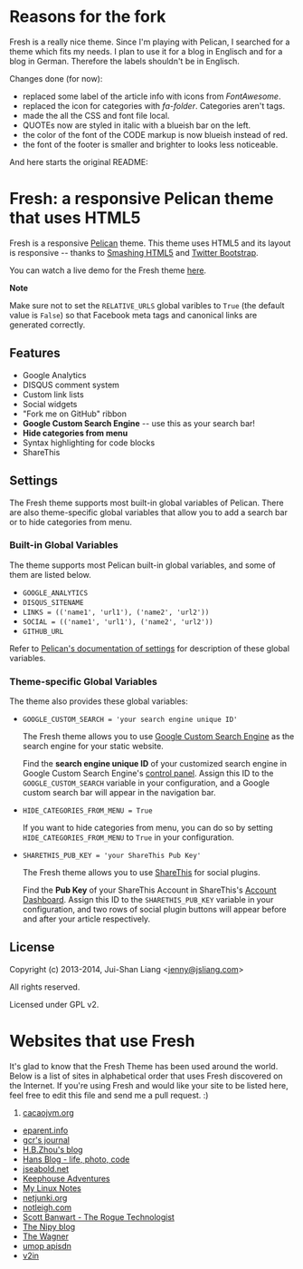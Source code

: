 # Reasons for the fork

Fresh is a really nice theme. Since I'm playing with Pelican, I searched for a theme which fits my needs.
I plan to use it for a blog in Englisch and for a blog in German. Therefore the labels shouldn't be in
Englisch.

Changes done (for now):

* replaced some label of the article info with icons from *FontAwesome*.
* replaced the icon for categories with *fa-folder*. Categories aren't tags.
* made the all the CSS and font file local.
* QUOTEs now are styled in italic with a blueish bar on the left.
* the color of the font of the CODE markup is now blueish instead of red.
* the font of the footer is smaller and brighter to looks less noticeable.

And here starts the original README:


# Fresh: a responsive Pelican theme that uses HTML5

Fresh is a responsive [Pelican](http://getpelican.com) theme.
This theme uses HTML5 and its layout is responsive -- thanks to [Smashing HTML5](http://coding.smashingmagazine.com/2009/08/04/designing-a-html-5-layout-from-scratch/) and [Twitter Bootstrap](http://twitter.github.com/bootstrap/).

You can watch a live demo for the Fresh theme [here](http://jsliang.com/pelican-fresh-demo/blog/).

**Note**

Make sure not to set the ``RELATIVE_URLS`` global varibles to `True` (the default value is `False`) so that Facebook meta tags and canonical links are generated correctly.

## Features

*   Google Analytics
*   DISQUS comment system
*   Custom link lists
*   Social widgets
*   "Fork me on GitHub" ribbon
*   **Google Custom Search Engine** -- use this as your search bar!
*   **Hide categories from menu**
*   Syntax highlighting for code blocks
*   ShareThis

## Settings

The Fresh theme supports most built-in global variables of Pelican. There are also theme-specific global variables that allow you to add a search bar or to hide categories from menu.

### Built-in Global Variables

The theme supports most Pelican built-in global variables, and some of them are listed below.

*   `GOOGLE_ANALYTICS`
*   `DISQUS_SITENAME`
*   `LINKS = (('name1', 'url1'), ('name2', 'url2'))`
*   `SOCIAL = (('name1', 'url1'), ('name2', 'url2'))`
*   `GITHUB_URL`

Refer to [Pelican's documentation of settings](http://docs.getpelican.com/en/latest/settings.html) for description of these global variables.

### Theme-specific Global Variables

The theme also provides these global variables:

*   `GOOGLE_CUSTOM_SEARCH = 'your search engine unique ID'`

    The Fresh theme allows you to use [Google Custom Search Engine](http://www.google.com/cse/) as the search engine for your static website.

    Find the **search engine unique ID** of your customized search engine in Google Custom Search Engine's [control panel](http://www.google.com/cse/manage/all).
    Assign this ID to the `GOOGLE_CUSTOM_SEARCH` variable in your configuration, and a Google custom search bar will appear in the navigation bar.

*   `HIDE_CATEGORIES_FROM_MENU = True`

    If you want to hide categories from menu, you can do so by setting `HIDE_CATEGORIES_FROM_MENU` to `True` in your configuration.

*   `SHARETHIS_PUB_KEY = 'your ShareThis Pub Key'`

    The Fresh theme allows you to use [ShareThis](http://www.sharethis.com/) for social plugins.

    Find the **Pub Key** of your ShareThis Account in ShareThis's [Account Dashboard](http://www.sharethis.com/account/). Assign this ID to the `SHARETHIS_PUB_KEY` variable in your configuration, and two rows of social plugin buttons will appear before and after your article respectively.


## License

Copyright (c) 2013-2014, Jui-Shan Liang &lt;jenny@jsliang.com&gt;

All rights reserved.

Licensed under GPL v2.


# Websites that use Fresh

It's glad to know that the Fresh Theme has been used around the world.
Below is a list of sites in alphabetical order that uses Fresh discovered on the Internet.
If you're using Fresh and would like your site to be listed here, feel free to edit this file and send me a pull request. :)

1.   [cacaojvm.org](http://cacaojvm.org/)
*    [eparent.info](http://www.eparent.info/)
*    [gcr's journal](http://sneakygcr.net/)
*    [H.B.Zhou's blog](http://tonyzhou.github.io/)
*    [Hans Blog - life, photo, code](http://hansliu.com/)
*    [jseabold.net](http://jseabold.net/blog/)
*    [Keephouse Adventures](http://keephouseadventures.com/)
*    [My Linux Notes](http://blog.libthomas.org/)
*    [netjunki.org](http://netjunki.org/)
*    [notleigh.com](http://notleigh.com/)
*    [Scott Banwart - The Rogue Technologist](http://rogue-technology.com/blog/)
*    [The Nipy blog](http://blog.nipy.org/)
*    [The Wagner](http://thewagner.net/)
*    [umop apisdn](http://jbaber.freeshell.org/)
*    [v2in](http://v2in.com/)
